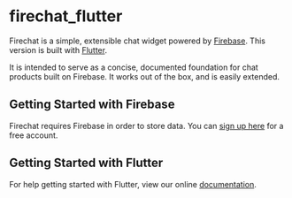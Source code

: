 # firechat_flutter

Firechat is a simple, extensible chat widget powered by
[Firebase](https://www.firebase.com/?utm_source=firechat). This version
is built with [Flutter](https://flutter.io).

It is intended to serve as a concise, documented foundation for chat products built on Firebase.
It works out of the box, and is easily extended.

## Getting Started with Firebase

Firechat requires Firebase in order to store data. You can
[sign up here](https://www.firebase.com/signup/?utm_source=firechat) for a free account.

## Getting Started with Flutter

For help getting started with Flutter, view our online
[documentation](http://flutter.io/).
